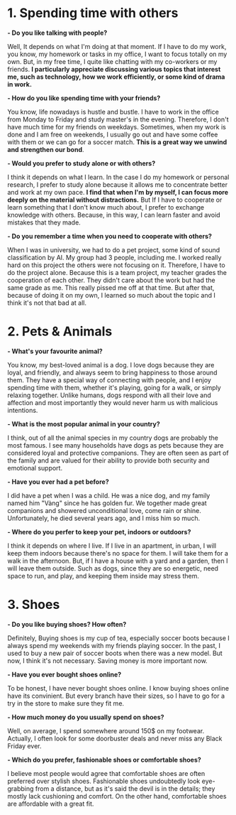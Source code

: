 # 1. Spending time with others
**- Do you like talking with people?**

Well, It depends on what I'm doing at that moment. If I have to do my work, you know, my homework or tasks in my office, I want to focus totally on my own. But, in my free time, I quite like chatting with my co-workers or my friends. **I particularly appreciate discussing various topics that interest me, such as technology, how we work efficiently, or some kind of drama in work.**

**- How do you like spending time with your friends?**

You know, life nowadays is hustle and bustle. I have to work in the office from Monday to Friday and study master's in the evening. Therefore, I don't have much time for my friends on weekdays. Sometimes, when my work is done and I am free on weekends, I usually go out and have some coffee with them or we can go for a soccer match. **This is a great way we unwind and strengthen our bond**.

**- Would you prefer to study alone or with others?**

I think it depends on what I learn. In the case I do my homework or personal research, I prefer to study alone because it allows me to concentrate better and work at my own pace. **I find that when I'm by myself, I can focus more deeply on the material without distractions.** But If I have to cooperate or learn something that I don't know much about, I prefer to exchange knowledge with others. Because, in this way, I can learn faster and avoid mistakes that they made.

**- Do you remember a time when you need to cooperate with others?**

When I was in university, we had to do a pet project, some kind of sound classification by AI. My group had 3 people, including me. I worked really hard on this project the others were not focusing on it. Therefore, I have to do the project alone. Because this is a team project, my teacher grades the cooperation of each other. They didn't care about the work but had the same grade as me. This really pissed me off at that time. But after that, because of doing it on my own, I learned so much about the topic and I think it's not that bad at all.

# 2. Pets & Animals
**- What's your favourite animal?**

You know, my best-loved animal is a dog. I love dogs because they are loyal, and friendly, and always seem to bring happiness to those around them. They have a special way of connecting with people, and I enjoy spending time with them, whether it's playing, going for a walk, or simply relaxing together. Unlike humans, dogs respond with all their love and affection and most importantly they would never harm us with malicious intentions.

**- What is the most popular animal in your country?**

I think, out of all the animal species in my country dogs are probably the most famous. I see many households have dogs as pets because they are considered loyal and protective companions. They are often seen as part of the family and are valued for their ability to provide both security and emotional support.

**- Have you ever had a pet before?**

I did have a pet when I was a child. He was a nice dog, and my family named him "Vàng" since he has golden fur. We together made great companions and showered unconditional love, come rain or shine. Unfortunately, he died several years ago, and I miss him so much.

**- Where do you perfer to keep your pet, indoors or outdoors?**

I think it depends on where I live. If I live in an apartment, in urban, I will keep them indoors because there's no space for them. I will take them for a walk in the afternoon. But, if I have a house with a yard and a garden, then I will leave them outside. Such as dogs, since they are so energetic, need space to run, and play, and keeping them inside may stress them.

# 3. Shoes
**- Do you like buying shoes? How often?**

Definitely, Buying shoes is my cup of tea, especially soccer boots because I always spend my weekends with my friends playing soccer. In the past, I used to buy a new pair of soccer boots when there was a new model. But now, I think it's not necessary. Saving money is more important now.

**- Have you ever bought shoes online?**

To be honest, I have never bought shoes online. I know buying shoes online have its convinient. But every branch have their sizes, so I have to go for a try in the store to make sure they fit me.

**- How much money do you usually spend on shoes?**

Well, on average, I spend somewhere around 150$ on my footwear. Actually, I often look for some doorbuster deals and never miss any Black Friday ever.

**- Which do you prefer, fashionable shoes or comfortable shoes?**

I believe most people would agree that comfortable shoes are often preferred over stylish shoes. Fashionable shoes undoubtedly look eye-grabbing from a distance, but as it's said the devil is in the details; they mostly lack cushioning and comfort. On the other hand, comfortable shoes are affordable with a great fit.